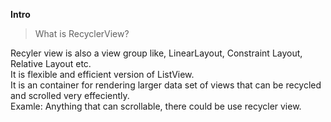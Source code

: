 **Intro**

>What is RecyclerView?

Recyler view is also a view group like, LinearLayout, Constraint Layout, Relative Layout etc.\
It is flexible and efficient version of ListView.\
It is an container for rendering larger data set of views that can be recycled and scrolled very effeciently.\
Examle: Anything that can scrollable, there could be use recycler view.



